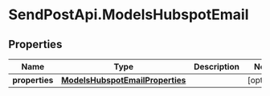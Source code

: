 # SendPostApi.ModelsHubspotEmail

## Properties
Name | Type | Description | Notes
------------ | ------------- | ------------- | -------------
**properties** | [**ModelsHubspotEmailProperties**](ModelsHubspotEmailProperties.md) |  | [optional] 



